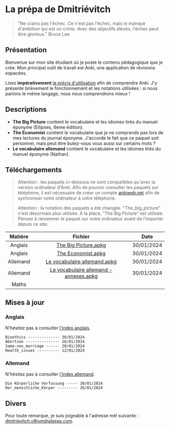 # La prépa de Dmitriévitch

>"Ne crains pas l'échec. Ce n'est pas l'échec, mais le manque d'ambition qui est un crime. Avec des objectifs élevés, l'échec peut être glorieux."
>Bruce Lee

## Présentation

Bienvenue sur mon site étudiant où je poste le contenu pédagogique que je crée.
Mon principal outil de travail est Anki, une application de révisions espacées.

Lisez **impérativement** [le précis d'utilisation](/pages/documentation.md) afin de comprendre Anki. J'y présente brièvement
le fonctionnement et les notations utilisées : si nous parlons le même langage, nous nous comprendrons mieux !

## Descriptions

+ **The Big Picture** contient le vocabulaire et les idiomes tirés du manuel éponyme (Ellipses, 6ème édition).
+ **The Economist** contient le vocabulaire que je ne comprends pas lors de mes lectures du journal éponyme. J'accorde le fait que ce paquet soit personnel, mais peut être butez-vous vous aussi sur certains mots ?
+ **Le vocabulaire allemand** contient le vocabulaire et les idiomes tirés du manuel éponyme (Nathan).

## Téléchargements

>Attention : les paquets ci-dessous ne sont compatibles qu'avec la version ordinateur d'Anki.
>Afin de pouvoir consulter les paquets sur téléphone, il est nécessaire de créer un compte [ankiweb.net](https://ankiweb.net/about) afin de sychroniser
>votre ordinateur à votre téléphone.

> Attention : la notation des paquets a été changée. "The_big_picture" n'est désormais plus utilisée. À la place, "The Big Picture" est utilisée. Pensez à renommer le paquet sur votre ordinateur avant de l'importer depuis ce site.

| Matière  | Fichier                                                             | Date       |
| :------: | :-----------------------------------------------------------------: | :--------: |
| Anglais  | [The Big Picture.apkg](</anki/The Big Picture.apkg>)                | 30/01/2024 |
| Anglais  | [The Economist.apkg](<anki/The Economist.apkg>)                     | 30/01/2024 |
| Allemand | [Le vocabulaire allemand.apkg](<anki/Le vocabulaire allemand.apkg>) | 30/01/2024 |
| Allemand | [Le vocabulaire allemand - annexes.apkg](<anki/Le vocabulaire allemand - annexes.apkg>) | 30/01/2024 |
| Maths    |

## Mises à jour

### Anglais

N'hésitez pas à consulter [l'index anglais](/pages/index_anglais.md).

```
Bioethics -------------- 30/01/2024
Abortion --------------- 26/01/2024
Same-sex_marriage ------ 20/01/2024
Health_issues ---------- 12/01/2024
```

### Allemand

N'hésitez pas à consulter [l'index allemand](/pages.index_allemand.md).

```
Die Körperliche Verfassung ----- 30/01/2024
Der_menschliche_Körper --------- 26/01/2024
```

## Divers

Pour toute remarque, je suis joignable à l'adresse mél suivante : <dmitrievitch.o8iym@aleeas.com>.

